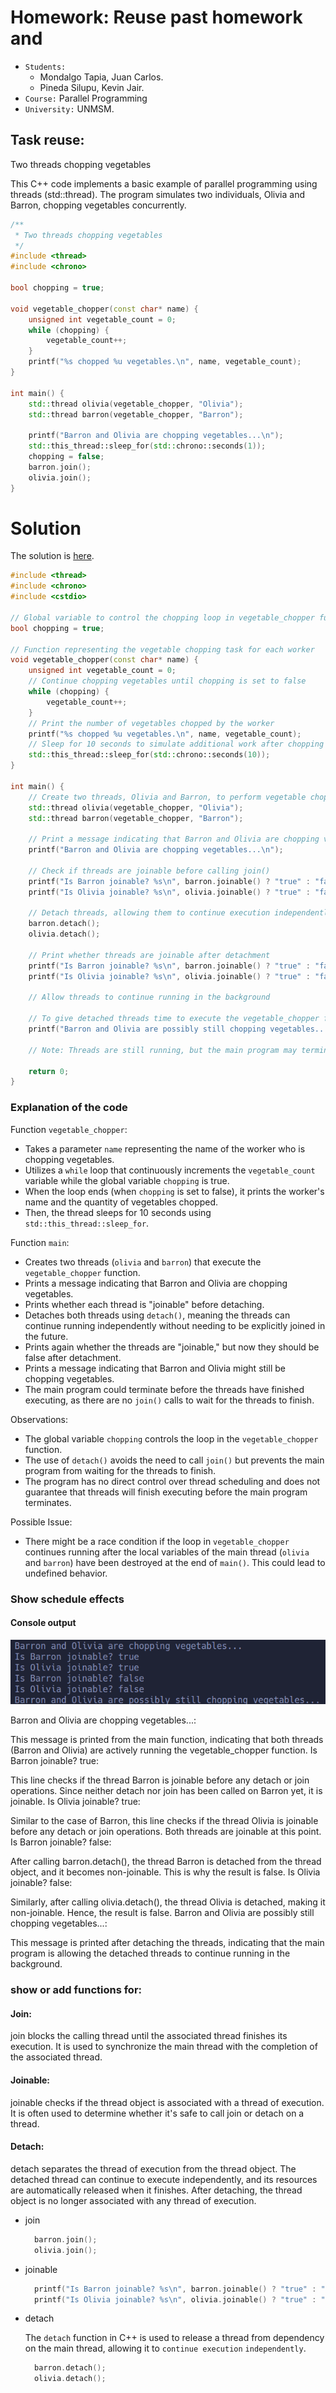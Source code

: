 # Homework: Reuse past homework and

- `Students:` 
  - Mondalgo Tapia, Juan Carlos.
  - Pineda Silupu, Kevin Jair.
- `Course:` Parallel Programming
- `University:` UNMSM.


## Task reuse:
Two threads chopping vegetables


This C++ code implements a basic example of parallel programming using threads (std::thread). The program simulates two individuals, Olivia and Barron, chopping vegetables concurrently.

```c++
/**
 * Two threads chopping vegetables
 */
#include <thread>
#include <chrono>

bool chopping = true;

void vegetable_chopper(const char* name) {
    unsigned int vegetable_count = 0;
    while (chopping) {
        vegetable_count++;
    }
    printf("%s chopped %u vegetables.\n", name, vegetable_count);
}

int main() {
    std::thread olivia(vegetable_chopper, "Olivia");
    std::thread barron(vegetable_chopper, "Barron");
   
    printf("Barron and Olivia are chopping vegetables...\n");
    std::this_thread::sleep_for(std::chrono::seconds(1));
    chopping = false;
    barron.join();
    olivia.join();
}
```

# Solution
The solution is [here](./Solution.cpp).
```c++
#include <thread>
#include <chrono>
#include <cstdio>

// Global variable to control the chopping loop in vegetable_chopper function
bool chopping = true;

// Function representing the vegetable chopping task for each worker
void vegetable_chopper(const char* name) {
    unsigned int vegetable_count = 0;
    // Continue chopping vegetables until chopping is set to false
    while (chopping) {
        vegetable_count++;
    }
    // Print the number of vegetables chopped by the worker
    printf("%s chopped %u vegetables.\n", name, vegetable_count);
    // Sleep for 10 seconds to simulate additional work after chopping
    std::this_thread::sleep_for(std::chrono::seconds(10));
}

int main() {
    // Create two threads, Olivia and Barron, to perform vegetable chopping
    std::thread olivia(vegetable_chopper, "Olivia");
    std::thread barron(vegetable_chopper, "Barron");
   
    // Print a message indicating that Barron and Olivia are chopping vegetables
    printf("Barron and Olivia are chopping vegetables...\n");

    // Check if threads are joinable before calling join()
    printf("Is Barron joinable? %s\n", barron.joinable() ? "true" : "false");
    printf("Is Olivia joinable? %s\n", olivia.joinable() ? "true" : "false");

    // Detach threads, allowing them to continue execution independently
    barron.detach();
    olivia.detach();

    // Print whether threads are joinable after detachment
    printf("Is Barron joinable? %s\n", barron.joinable() ? "true" : "false");
    printf("Is Olivia joinable? %s\n", olivia.joinable() ? "true" : "false");

    // Allow threads to continue running in the background

    // To give detached threads time to execute the vegetable_chopper function
    printf("Barron and Olivia are possibly still chopping vegetables...\n");
    
    // Note: Threads are still running, but the main program may terminate

    return 0;
}

```
### Explanation of the code

Function `vegetable_chopper`:

- Takes a parameter `name` representing the name of the worker who is chopping vegetables.
- Utilizes a `while` loop that continuously increments the `vegetable_count` variable while the global variable `chopping` is true.
- When the loop ends (when `chopping` is set to false), it prints the worker's name and the quantity of vegetables chopped.
- Then, the thread sleeps for 10 seconds using `std::this_thread::sleep_for`.

Function `main`:

- Creates two threads (`olivia` and `barron`) that execute the `vegetable_chopper` function.
- Prints a message indicating that Barron and Olivia are chopping vegetables.
- Prints whether each thread is "joinable" before detaching.
- Detaches both threads using `detach()`, meaning the threads can continue running independently without needing to be explicitly joined in the future.
- Prints again whether the threads are "joinable," but now they should be false after detachment.
- Prints a message indicating that Barron and Olivia might still be chopping vegetables.
- The main program could terminate before the threads have finished executing, as there are no `join()` calls to wait for the threads to finish.

Observations:

- The global variable `chopping` controls the loop in the `vegetable_chopper` function.
- The use of `detach()` avoids the need to call `join()` but prevents the main program from waiting for the threads to finish.
- The program has no direct control over thread scheduling and does not guarantee that threads will finish executing before the main program terminates.

Possible Issue:

- There might be a race condition if the loop in `vegetable_chopper` continues running after the local variables of the main thread (`olivia` and `barron`) have been destroyed at the end of `main()`. This could lead to undefined behavior.

### Show schedule effects

#### Console output
![Alt text](image.png)

Barron and Olivia are chopping vegetables...:

This message is printed from the main function, indicating that both threads (Barron and Olivia) are actively running the vegetable_chopper function.
Is Barron joinable? true:

This line checks if the thread Barron is joinable before any detach or join operations. Since neither detach nor join has been called on Barron yet, it is joinable.
Is Olivia joinable? true:

Similar to the case of Barron, this line checks if the thread Olivia is joinable before any detach or join operations. Both threads are joinable at this point.
Is Barron joinable? false:

After calling barron.detach(), the thread Barron is detached from the thread object, and it becomes non-joinable. This is why the result is false.
Is Olivia joinable? false:

Similarly, after calling olivia.detach(), the thread Olivia is detached, making it non-joinable. Hence, the result is false.
Barron and Olivia are possibly still chopping vegetables...:

This message is printed after detaching the threads, indicating that the main program is allowing the detached threads to continue running in the background.



### show or add functions for:

#### Join:

join blocks the calling thread until the associated thread finishes its execution.
It is used to synchronize the main thread with the completion of the associated thread.

#### Joinable:

joinable checks if the thread object is associated with a thread of execution.
It is often used to determine whether it's safe to call join or detach on a thread.
#### Detach:

detach separates the thread of execution from the thread object.
The detached thread can continue to execute independently, and its resources are automatically released when it finishes.
After detaching, the thread object is no longer associated with any thread of execution.

- join
  
  ```c++
    barron.join();
    olivia.join();
  ```

- joinable

  ```c++
    printf("Is Barron joinable? %s\n", barron.joinable() ? "true" : "false");
    printf("Is Olivia joinable? %s\n", olivia.joinable() ? "true" : "false");
  ```
- detach
   
  The `detach` function in C++ is used to release a thread from dependency on the main thread, allowing it to `continue execution` `independently`.
   

  ```c++
    barron.detach();
    olivia.detach();
  ```


